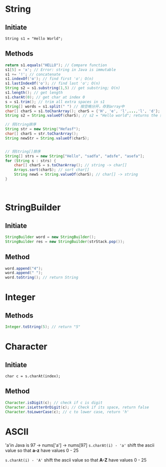 # String
## Initiate
`String s1 = "Hello World";`
## Methods
```Java
return s1.equals("HELLO"); // Compare function
s1[5] = 'x'; // Error: string in Java is immutable
s1 += '!'; // concatenate
s1.indexOf('o'); // find first 'o'; O(n)
s1.lastIndexOf('o'); // find last 'o'; O(n)
String s2 = s1.substring(1,5) // get substring; O(n)
s1.length(); // get length
s1.charAt(0); // get char at index 0
s = s1.trim(); // trim all extra spaces in s1
String[] words = s1.split(" ") // 按空格分开，存到array中
char[] charS = s1.toCharArray(); charS = {'H', 'e', 'l',...,'l', 'd'};  converts the given string into a sequence of characters
String s2 = String.valueOf(charS); // s2 = "Hello world"; returns the string representation

// 将String排序
String str = new String("Hefasf");
char[] charS = str.toCharArray();
String newStr = String.valueOf(charS);


// 将String[]排序
String[] strs = new String["Hello", "sadfa", "adsfe", "asefa"];
for (String s : strs) {
    char[] charS = s.toCharArray(); // string -> char[]
    Arrays.sort(charS); // sort char[]
    String newS = String.valueOf(charS); // char[] -> string
}




```

# StringBuilder

## Initiate
```Java
StringBuilder word = new StringBuilder();
StringBuilder res = new StringBuilder(strStack.pop());
```

## Method
```Java
word.append("4");
word.append(" ");
word.toString(); // return String
```

# Integer
## Methods
```Java
Integer.toString(5); // return "5"

```

# Character
## Initiate
`char c = s.charAt(index);`
## Method
```Java
Character.isDigit(c); // check if c is digit
Character.isLetterOrDigit(c); // Check if its space, return false
Character.toLowerCase(c); // c to lower case, return 'h'

```





# ASCII
'a'in Java is 97 -> nums['a'] -> nums[97]
`s.charAt(i) - 'a'` shift the ascii value so that **a-z** have values 0 - 25

`s.charAt(i) - 'A'` shift the ascii value so that **A-Z** have values 0 - 25


